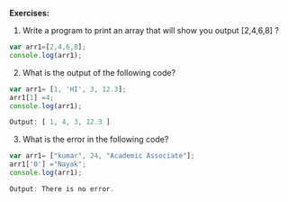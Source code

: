 **Exercises:**

1. Write a program to print an array that will show you output [2,4,6,8] ?

```javascript
var arr1=[2,4,6,8];
console.log(arr1);
```
 
2. What is the output of the following code?

```javascript
var arr1= [1, 'HI', 3, 12.3];
arr1[1] =4;
console.log(arr1);

Output: [ 1, 4, 3, 12.3 ]
 ```

3. What is the error in the following code?

```javascript
var arr1= ["kumar", 24, "Academic Associate"];
arr1['0'] ="Nayak";
console.log(arr1);

Output: There is no error.
```